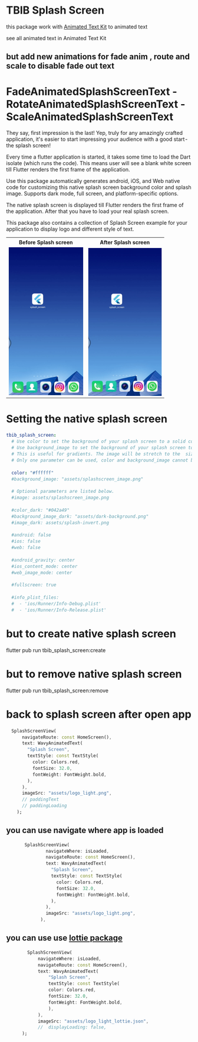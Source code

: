 # TBIB Splash Screen

this package work with
[Animated Text Kit](https://pub.dev/packages/animated_text_kit)
to animated text 

see all animated text in Animated Text Kit

## but add new animations for fade anim , route and scale to disable fade out text 

# FadeAnimatedSplashScreenText - RotateAnimatedSplashScreenText - ScaleAnimatedSplashScreenText


They say, first impression is the last! Yep, truly for any amazingly crafted application, it's easier to start impressing your audience with a good start - the splash screen!

Every time a flutter application is started, it takes some time to load the Dart isolate (which runs the code). This means user will see a blank white screen till Flutter renders the first frame of the application.

Use this package automatically generates android, iOS, and Web native code for customizing this native splash screen background color and splash image. Supports dark mode, full screen, and platform-specific options.

The native splash screen is displayed till Flutter renders the first frame of the application. After that you have to load your real splash screen.

This package also contains a collection of Splash Screen example for your application to display logo and different style of text.

<table>
<tr><th>Before Splash screen</th><th>After Splash screen</th></tr>
<tr><td><img src="https://raw.githubusercontent.com/the-best-is-best/tbib_splash_screen/master/src/Before_Splash.gif" height = "400px"></td><td><img src="https://raw.githubusercontent.com/the-best-is-best/tbib_splash_screen/master/src/After_Splash.gif" align = "right" height = "400px"></td></tr>
</table>

# Setting the native splash screen
```yaml
tbib_splash_screen:
  # Use color to set the background of your splash screen to a solid color.
  # Use background_image to set the background of your splash screen to a png image.
  # This is useful for gradients. The image will be stretch to the  size of the app.
  # Only one parameter can be used, color and background_image cannot both be set.

  color: "#ffffff"
  #background_image: "assets/splashscreen_image.png"

  # Optional parameters are listed below.
  #image: assets/splashscreen_image.png

  #color_dark: "#042a49"
  #background_image_dark: "assets/dark-background.png"
  #image_dark: assets/splash-invert.png

  #android: false
  #ios: false
  #web: false

  #android_gravity: center
  #ios_content_mode: center
  #web_image_mode: center

  #fullscreen: true

  #info_plist_files:
  #  - 'ios/Runner/Info-Debug.plist'
  #  - 'ios/Runner/Info-Release.plist'
```

# but to create native splash screen 

flutter pub run tbib_splash_screen:create

# but to remove native splash screen 

flutter pub run tbib_splash_screen:remove

# back to splash screen after open app

```dart
  SplashScreenView(
      navigateRoute: const HomeScreen(),
      text: WavyAnimatedText(
        "Splash Screen",
        textStyle: const TextStyle(
          color: Colors.red,
          fontSize: 32.0,
          fontWeight: FontWeight.bold,
        ),
      ),
      imageSrc: "assets/logo_light.png",
      // paddingText
      // paddingLoading
    );
 ```

## you can use navigate where app is loaded 

```dart
       SplashScreenView(
               navigateWhere: isLoaded,
               navigateRoute: const HomeScreen(),
               text: WavyAnimatedText(
                 "Splash Screen",
                 textStyle: const TextStyle(
                   color: Colors.red,
                   fontSize: 32.0,
                   fontWeight: FontWeight.bold,
                 ),
               ),
               imageSrc: "assets/logo_light.png",
             ),
 ```


## you can use use  [lottie package](https://pub.dev/packages/lottie)


```dart
        SplashScreenView(
            navigateWhere: isLoaded,
            navigateRoute: const HomeScreen(),
            text: WavyAnimatedText(
                "Splash Screen",
                textStyle: const TextStyle(
                color: Colors.red,
                fontSize: 32.0,
                fontWeight: FontWeight.bold,
                ),
            ),
            imageSrc: "assets/logo_light_lottie.json",
            //  displayLoading: false,
      );
 ```